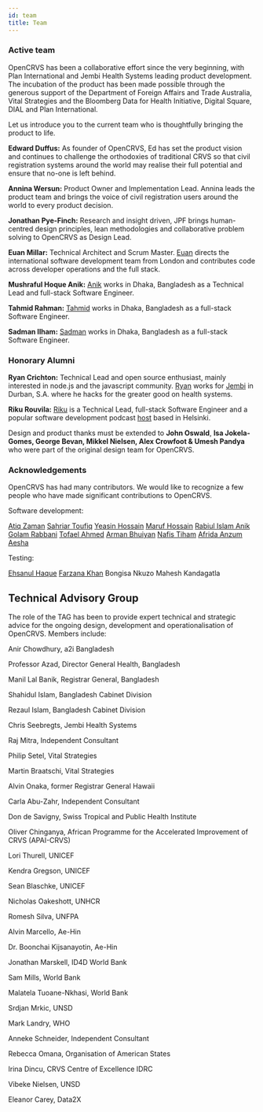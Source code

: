 ```yaml
---
id: team
title: Team
---
```


### Active team

OpenCRVS has been a collaborative effort since the very beginning, with Plan International and Jembi Health Systems leading product development. The incubation of the product has been made possible through the generous support of the Department of Foreign Affairs and Trade Australia, Vital Strategies and the Bloomberg Data for Health Initiative, Digital Square, DIAL and Plan International.

Let us introduce you to the current team who is thoughtfully bringing the product to life.

**Edward Duffus:** As founder of OpenCRVS, Ed has set the product vision and continues to challenge the orthodoxies of traditional CRVS so that civil registration systems around the world may realise their full potential and ensure that no-one is left behind.

**Annina Wersun:** Product Owner and Implementation Lead. Annina leads the product team and brings the voice of civil registration users around the world to every product decision.

**Jonathan Pye-Finch:** Research and insight driven, JPF brings human-centred design principles, lean methodologies and collaborative problem solving to OpenCRVS as Design Lead.

**Euan Millar:** Technical Architect and Scrum Master. [Euan](https://github.com/euanmillar) directs the international software development team from London and contributes code across developer operations and the full stack.

**Mushraful Hoque Anik:** [Anik](https://github.com/mushrafulhoque-dsi) works in Dhaka, Bangladesh as a Technical Lead and full-stack Software Engineer.

**Tahmid Rahman:** [Tahmid](https://github.com/tahmidrahman-dsi) works in Dhaka, Bangladesh as a full-stack Software Engineer.

**Sadman Ilham:** [Sadman](https://github.com/Sadman-Ilham) works in Dhaka, Bangladesh as a full-stack Software Engineer.

### Honorary Alumni

**Ryan Crichton:** Technical Lead and open source enthusiast, mainly interested in node.js and the javascript community. [Ryan](https://github.com/rcrichton?tab=overview&org=jembi) works for [Jembi](https://www.jembi.org/) in Durban, S.A. where he hacks for the greater good on health systems.

**Riku Rouvila:** [Riku](https://github.com/rikukissa) is a Technical Lead, full-stack Software Engineer and a popular software development podcast [host](http://webbidevaus.fi) based in Helsinki.

Design and product thanks must be extended to **John Oswald**, **Isa Jokela-Gomes, George Bevan, Mikkel Nielsen, Alex Crowfoot & Umesh Pandya** who were part of the original design team for OpenCRVS.

### Acknowledgements

OpenCRVS has had many contributors. We would like to recognize a few people who have made significant contributions to OpenCRVS.

Software development:

[Atiq Zaman](https://github.com/atiqzaman-dsi)
[Sahriar Toufiq](https://github.com/sahriartoufiq)
[Yeasin Hossain](https://github.com/yeasinhossain-dsi)
[Maruf Hossain](https://github.com/maruftamun-dsi)
[Rabiul Islam Anik](https://github.com/rabiulislamanik)
[Golam Rabbani](https://github.com/mgorabbani)
[Tofael Ahmed](https://github.com/tofaelahmed)
[Arman Bhuiyan](https://github.com/arman37)
[Nafis Tiham](https://github.com/nafistiham)
[Afrida Anzum Aesha](https://github.com/afrida67)

Testing:

[Ehsanul Haque](https://github.com/ehsanulhaque-dsi)
[Farzana Khan](https://github.com/farzana-khan)
Bongisa Nkuzo
Mahesh Kandagatla

## Technical Advisory Group

The role of the TAG has been to provide expert technical and strategic advice for the ongoing design, development and operationalisation of OpenCRVS. Members include:

Anir Chowdhury, a2i Bangladesh

Professor Azad, Director General Health, Bangladesh

Manil Lal Banik, Registrar General, Bangladesh

Shahidul Islam, Bangladesh Cabinet Division

Rezaul Islam, Bangladesh Cabinet Division

Chris Seebregts, Jembi Health Systems

Raj Mitra, Independent Consultant

Philip Setel, Vital Strategies

Martin Braatschi, Vital Strategies

Alvin Onaka, former Registrar General Hawaii

Carla Abu-Zahr, Independent Consultant

Don de Savigny, Swiss Tropical and Public Health Institute

Oliver Chinganya, African Programme for the Accelerated Improvement of CRVS (APAI-CRVS)

Lori Thurell, UNICEF

Kendra Gregson, UNICEF

Sean Blaschke, UNICEF

Nicholas Oakeshott, UNHCR

Romesh Silva, UNFPA

Alvin Marcello, Ae-Hin

Dr. Boonchai Kijsanayotin, Ae-Hin

Jonathan Marskell, ID4D World Bank

Sam Mills, World Bank

Malatela Tuoane-Nkhasi, World Bank

Srdjan Mrkic, UNSD

Mark Landry, WHO

Anneke Schneider, Independent Consultant

Rebecca Omana, Organisation of American States

Irina Dincu, CRVS Centre of Excellence IDRC

Vibeke Nielsen, UNSD

Eleanor Carey, Data2X
